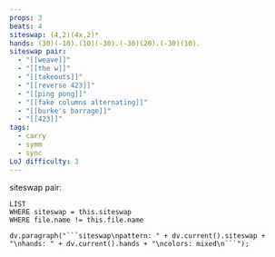 ```yaml
---
props: 3
beats: 4
siteswap: (4,2)(4x,2)*
hands: (30)(-10).(10)(-30).(-30)(20).(-30)(10).
siteswap pair:
  - "[[weave]]"
  - "[[the w]]"
  - "[[takeouts]]"
  - "[[reverse 423]]"
  - "[[ping pong]]"
  - "[[fake columns alternating]]"
  - "[[burke's barrage]]"
  - "[[423]]"
tags:
  - carry
  - symm
  - sync
LoJ difficulty: 3
---
```


siteswap pair:
```dataview
LIST
WHERE siteswap = this.siteswap
WHERE file.name != this.file.name
```
```dataviewjs
dv.paragraph("```siteswap\npattern: " + dv.current().siteswap + "\nhands: " + dv.current().hands + "\ncolors: mixed\n```");
```
